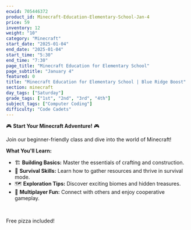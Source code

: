 ```yaml
---
ecwid: 705446372
product_id: Minecraft-Education-Elementary-School-Jan-4
price: 59
inventory: 12
weight: "10"
category: "Minecraft"
start_date: "2025-01-04"
end_date: "2025-01-04"
start_time: "5:30"
end_time: "7:30"
page_title: "Minecraft Education for Elementary School"
page_subtitle: "January 4"
featured: 0
title: "Minecraft Education for Elementary School | Blue Ridge Boost"
section: minecraft
day_tags: ["Saturday"]
grade_tags: ["1st", "2nd", "3rd", "4th"]
subject_tags: ["Computer Coding"]
difficulty: "Code Cadets"
---
```

<p>🎮 <strong>Start Your Minecraft Adventure!</strong> 🎮</p><p>Join our beginner-friendly class and dive into the world of Minecraft!</p><p><strong>What You'll Learn:</strong></p><ul> <li>🏗️ <strong>Building Basics:</strong> Master the essentials of crafting and construction.</li> <li>🌿 <strong>Survival Skills:</strong> Learn how to gather resources and thrive in survival mode.</li> <li>🗺️ <strong>Exploration Tips:</strong> Discover exciting biomes and hidden treasures.</li> <li>👥 <strong>Multiplayer Fun:</strong> Connect with others and enjoy cooperative gameplay.</li></ul><p><br></p><p>Free pizza included!</p>

